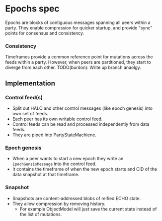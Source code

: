 # Epochs spec

Epochs are blocks of contiguous messages spanning all peers within a party.
They enable compression for quicker startup, and provide "sync" points for consensus and consistency.


### Consistency

Timeframes provide a common reference point for mutations across the feeds within a party.
However, when peers are partitioned, they start to diverge from each other.
TODO(burdon): Write up branch anaolgy.

## Implementation



### Control feed(s)

- Split out HALO and other control messages (like epoch genesis) into own set of feeds.
- Each peer has its own writable control feed.
- Control feeds can be read and processed independently from data feeds.
- They are piped into PartyStateMachiene.

### Epoch genesis

- When a peer wants to start a new epoch they write an `EpochGensisMessage` into the control feed.
- It contains the timeframe of when the new epoch starts and CID of the data snapshot at that timeframe.

### Snapshot

- Snapshots are content-addressed blobs of reified ECHO state.
- They allow compression by removing history.
  - For example ObjectModel will just save the current state instead of the list of mutations.

